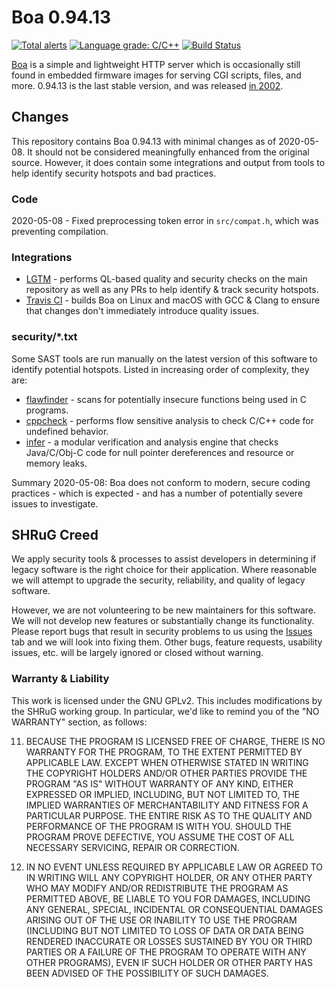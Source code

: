 # Boa 0.94.13
[![Total alerts](https://img.shields.io/lgtm/alerts/g/shrugly/boa-0.94.13.svg?logo=lgtm&logoWidth=18)](https://lgtm.com/projects/g/shrugly/boa-0.94.13/alerts/)
[![Language grade: C/C++](https://img.shields.io/lgtm/grade/cpp/g/shrugly/boa-0.94.13.svg?logo=lgtm&logoWidth=18)](https://lgtm.com/projects/g/shrugly/boa-0.94.13/context:cpp)
[![Build Status](https://travis-ci.org/shrugly/boa-0.94.13.svg?branch=master)](https://travis-ci.org/shrugly/boa-0.94.13)

[Boa](http://www.boa.org/) is a simple and lightweight HTTP server which is occasionally still found in embedded firmware images for serving CGI scripts, files, and more. 0.94.13 is the last stable version, and was released [in 2002](https://en.wikipedia.org/wiki/Boa_(web_server)).

## Changes

This repository contains Boa 0.94.13 with minimal changes as of 2020-05-08. It should not be considered meaningfully enhanced from the original source. However, it does contain some integrations and output from tools to help identify security hotspots and bad practices.

### Code

2020-05-08 - Fixed preprocessing token error in `src/compat.h`, which was preventing compilation.

### Integrations

- [LGTM](https://lgtm.com/) - performs QL-based quality and security checks on the main repository as well as any PRs to help identify & track security hotspots.
- [Travis CI](https://travis-ci.org/) - builds Boa on Linux and macOS with GCC & Clang to ensure that changes don't immediately introduce quality issues.

### security/*.txt

Some SAST tools are run manually on the latest version of this software to identify potential hotspots. Listed in increasing order of complexity, they are:
* [flawfinder](https://dwheeler.com/flawfinder/) - scans for potentially insecure functions being used in C programs.
* [cppcheck](http://cppcheck.sourceforge.net/) - performs flow sensitive analysis to check C/C++ code for undefined behavior.
* [infer](https://fbinfer.com/) - a modular verification and analysis engine that checks Java/C/Obj-C code for null pointer dereferences and resource or memory leaks.

Summary 2020-05-08: Boa does not conform to modern, secure coding practices - which is expected - and has a number of potentially severe issues to investigate.

## SHRuG Creed

We apply security tools & processes to assist developers in determining if legacy software is the right choice for their application. Where reasonable we will attempt to upgrade the security, reliability, and quality of legacy software.

However, we are not volunteering to be new maintainers for this software. We will not develop new features or substantially change its functionality. Please report bugs that result in security problems to us using the [Issues](https://github.com/shrugly/boa-0.94.13/issues) tab and we will look into fixing them. Other bugs, feature requests, usability issues, etc. will be largely ignored or closed without warning.

### Warranty & Liability

This work is licensed under the GNU GPLv2. This includes modifications by the SHRuG working group. In particular, we'd like to remind you of the "NO WARRANTY" section, as follows:

11. BECAUSE THE PROGRAM IS LICENSED FREE OF CHARGE, THERE IS NO WARRANTY FOR THE PROGRAM, TO THE EXTENT PERMITTED BY APPLICABLE LAW. EXCEPT WHEN OTHERWISE STATED IN WRITING THE COPYRIGHT HOLDERS AND/OR OTHER PARTIES PROVIDE THE PROGRAM "AS IS" WITHOUT WARRANTY OF ANY KIND, EITHER EXPRESSED OR IMPLIED, INCLUDING, BUT NOT LIMITED TO, THE IMPLIED WARRANTIES OF MERCHANTABILITY AND FITNESS FOR A PARTICULAR PURPOSE. THE ENTIRE RISK AS TO THE QUALITY AND PERFORMANCE OF THE PROGRAM IS WITH YOU. SHOULD THE PROGRAM PROVE DEFECTIVE, YOU ASSUME THE COST OF ALL NECESSARY SERVICING, REPAIR OR CORRECTION.

12. IN NO EVENT UNLESS REQUIRED BY APPLICABLE LAW OR AGREED TO IN WRITING WILL ANY COPYRIGHT HOLDER, OR ANY OTHER PARTY WHO MAY MODIFY AND/OR REDISTRIBUTE THE PROGRAM AS PERMITTED ABOVE, BE LIABLE TO YOU FOR DAMAGES, INCLUDING ANY GENERAL, SPECIAL, INCIDENTAL OR CONSEQUENTIAL DAMAGES ARISING OUT OF THE USE OR INABILITY TO USE THE PROGRAM (INCLUDING BUT NOT LIMITED TO LOSS OF DATA OR DATA BEING RENDERED INACCURATE OR LOSSES SUSTAINED BY YOU OR THIRD PARTIES OR A FAILURE OF THE PROGRAM TO OPERATE WITH ANY OTHER PROGRAMS), EVEN IF SUCH HOLDER OR OTHER PARTY HAS BEEN ADVISED OF THE POSSIBILITY OF SUCH DAMAGES.